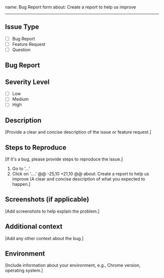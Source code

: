 name: Bug Report form
about: Create a report to help us improve

---

## Issue Type

- [ ] Bug Report
- [ ] Feature Request
- [ ] Question

## Bug Report

## Severity Level
- [ ] Low
- [ ] Medium
- [ ] High

## Description
[Provide a clear and concise description of the issue or feature request.]

## Steps to Reproduce
[If it's a bug, please provide steps to reproduce the issue.]

1. Go to '...'
2. Click on '....'
@@ -25,10 +21,10 @@ about: Create a report to help us improve
[A clear and concise description of what you expected to happen.]

## Screenshots (if applicable)
[Add screenshots to help explain the problem.]

## Additional context
[Add any other context about the bug.]

## Environment
[Include information about your environment, e.g., Chrome version, operating system.]
